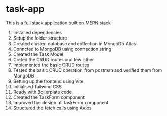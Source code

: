 # task-app
This is a full stack application built on MERN stack
1. Installed dependencies
2. Setup the folder structure
3. Created cluster, database and collection in MongoDb Atlas
4. Conncted to MongoDB using connection string
5. Created the Task Model
6. Creted the CRUD routes and few other
7. Implemented the basic CRUD routes
8. Tested the basic CRUD operation from postman and verified them from MongoDB
9. Setting up the frontend using Vite
10. Initialised Tailwind CSS
11. Ready with Boilerplate code
12. Created the TaskForm component
13. Improved the design of TaskForm component
14. Structured the fetch calls using Axios
